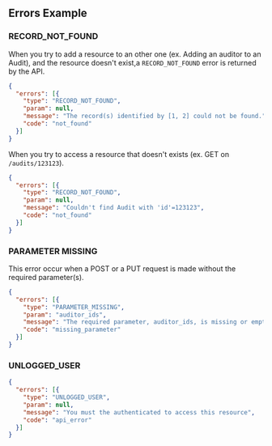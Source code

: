 ## Errors Example

### RECORD_NOT_FOUND

When you try to add a resource to an other one (ex. Adding an auditor to an
Audit), and the resource doesn't exist,a `RECORD_NOT_FOUND` error is returned
by the API.

```json
{
  "errors": [{
    "type": "RECORD_NOT_FOUND",
    "param": null,
    "message": "The record(s) identified by [1, 2] could not be found.",
    "code": "not_found"
  }]
}
```

When you try to access a resource that doesn't exists
(ex. GET on `/audits/123123`).

```json
{
  "errors": [{
    "type": "RECORD_NOT_FOUND",
    "param": null,
    "message": "Couldn't find Audit with 'id'=123123",
    "code": "not_found"
  }]
}
```

### PARAMETER MISSING

This error occur when a POST or a PUT request is made without the required
parameter(s).

```json
{
  "errors": [{
    "type": "PARAMETER_MISSING",
    "param": "auditor_ids",
    "message": "The required parameter, auditor_ids, is missing or empty.",
    "code": "missing_parameter"
  }]
}
```

### UNLOGGED_USER


```json
{
  "errors": [{
    "type": "UNLOGGED_USER",
    "param": null,
    "message": "You must the authenticated to access this resource",
    "code": "api_error"
  }]
}
```
